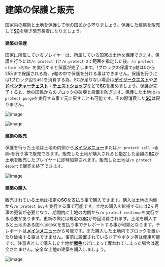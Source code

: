 # 建築の保護と販売
国家内の建築と土地を保護して他の国民から守りましょう。保護した建築を販売して[**SC**](/guide/currency)を稼ぎ億万長者になりましょう。

#### 建築の保護

国家に所属しているプレイヤーは、所属している国家の土地を保護できます。保護を行うには```/n protect 1```と```/n protect 2```で範囲を指定した後、```/n protect claim <名前> ```を実行すると保護が完了します。1ブロックの保護でy軸は0から255まで保護される為、y軸の中で保護を分ける事はできません。保護を行うには1ブロック辺り```4SC```を消費する為、SCが足りない場合は[**デイリークエスト**](/guide/dailyquest)や[**アドベンチャーチェスト**](/guide/adventurechest)・[**チェストショップ**](/guide/chestshop)などで[**SC**](/guide/currency)を集めましょう。保護が完了すると、他の国民からのブロックの破壊と設置を防ぎます。保護した土地は```/n protect purge```を実行する事で元に戻すことも可能です。その際消費した[**SC**](/guide/currency)は戻りません。

![image](https://user-images.githubusercontent.com/80201746/182019341-1c436e01-f277-4628-a1f5-2f9e9a97df41.png)

![image](https://user-images.githubusercontent.com/80201746/182031474-15c607f1-06b7-4212-8537-aea0b0554e34.png)

#### 建築の販売

保護を行った土地は土地の内側から[**メインメニュー**](/guide/menu)または```/n protect sell <金額>```を行う事で販売できます。販売した土地が購入されると指定した金額の[**SC**](/guide/currency)が土地を販売したプレイヤーに即時加算されます。販売した土地は```/n protect deport```で販売を終了できます。

![image](https://user-images.githubusercontent.com/80201746/180911237-71fc2577-e0b9-48c1-b943-3e29f019683d.png)

#### 建築の購入

販売されている土地は指定の[**SC**](/guide/currency)を支払う事で購入できます。購入は土地の内側から```/n protect buy```を実行する事で可能です。土地の購入を維持するには2ヶ月事の更新が必要となり、期間内に土地の内側から```/n protect continue```を実行する必要があります。更新の際には規定の[**SC**](/guide/currency)が毎回消費されます。土地を購入すると土地のある国へ```1000SC```を支払う事でテレポートする事が可能となります。テレポートは[**メインメニュー**](/guide/menu)から可能です。また購入した土地内でブロックを置いたり破壊する事はできません。事前に設置されているドアやボタン等は使用可能です。注意点として購入した土地が[**戦争**](/guide/war)などによって奪われてしまった場合は返金されません。安全な土地の建築を購入しましょう。

![image](https://user-images.githubusercontent.com/80201746/182031332-1ccea80f-b27c-48b7-bfef-bd835c0d5b1c.png)
